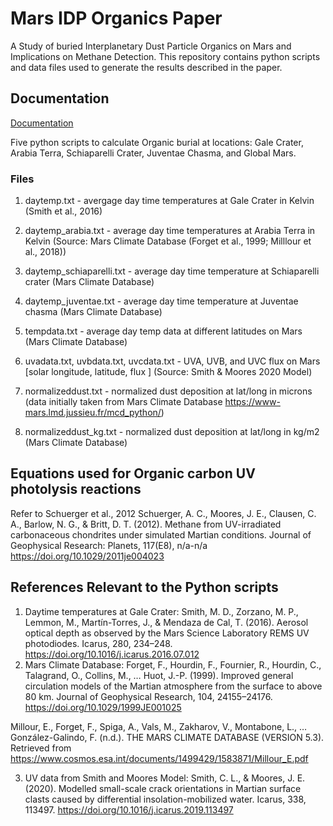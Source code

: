 
# Mars IDP Organics Paper

A Study of buried Interplanetary Dust Particle Organics on Mars and Implications on Methane Detection. This repository contains python scripts and data files used to generate the results described in the paper. 


## Documentation

[Documentation](https://linktodocumentation)

Five python scripts to calculate Organic burial at locations: Gale Crater, Arabia Terra, Schiaparelli Crater, Juventae Chasma, and Global Mars.

### Files
1. daytemp.txt - avergage day time temperatures at Gale Crater in Kelvin (Smith et al., 2016)
2. daytemp_arabia.txt - average day time temperatures at Arabia Terra in Kelvin (Source: Mars Climate Database (Forget et al.,
1999; Milllour et al., 2018))

3. daytemp_schiaparelli.txt - average day time temperature at Schiaparelli crater (Mars Climate Database)
4. daytemp_juventae.txt - average day time temperature at Juventae chasma (Mars Climate Database)
5. tempdata.txt - average day temp data at different latitudes on Mars (Mars Climate Database)
6. uvadata.txt, uvbdata.txt, uvcdata.txt - UVA, UVB, and UVC flux on Mars [solar longitude, latitude, flux ] (Source: Smith & Moores 2020 Model)
7. normalizeddust.txt - normalized dust deposition at lat/long in microns (data initially taken from Mars Climate Database https://www-mars.lmd.jussieu.fr/mcd_python/)
8. normalizeddust_kg.txt - normalized dust deposition at lat/long in kg/m2 (Mars Climate Database)

## Equations used for Organic carbon UV photolysis reactions
Refer to Schuerger et al., 2012
Schuerger, A. C., Moores, J. E., Clausen, C. A., Barlow, N. G., & Britt, D. T. (2012). Methane from UV-irradiated carbonaceous chondrites under simulated Martian conditions. Journal of Geophysical Research: Planets, 117(E8), n/a-n/a https://doi.org/10.1029/2011je004023

## References Relevant to the Python scripts
1. Daytime temperatures at Gale Crater: Smith, M. D., Zorzano, M. P., Lemmon, M., Martín-Torres, J., & Mendaza de Cal, T. (2016). Aerosol optical depth as observed by the Mars Science Laboratory REMS UV photodiodes. Icarus, 280, 234–248. https://doi.org/10.1016/j.icarus.2016.07.012
2. Mars Climate Database: 
Forget, F., Hourdin, F., Fournier, R., Hourdin, C., Talagrand, O., Collins, M., … Huot, J.-P. (1999). Improved general circulation models of the Martian atmosphere from the surface to above 80 km. Journal of Geophysical Research, 104, 24155–24176. https://doi.org/10.1029/1999JE001025

Millour, E., Forget, F., Spiga, A., Vals, M., Zakharov, V., Montabone, L., … González-Galindo, F. (n.d.). THE MARS CLIMATE DATABASE (VERSION 5.3). Retrieved from https://www.cosmos.esa.int/documents/1499429/1583871/Millour_E.pdf

3. UV data from Smith and Moores Model:
Smith, C. L., & Moores, J. E. (2020). Modelled small-scale crack orientations in Martian surface clasts caused by differential insolation-mobilized water. Icarus, 338, 113497. https://doi.org/10.1016/j.icarus.2019.113497 
